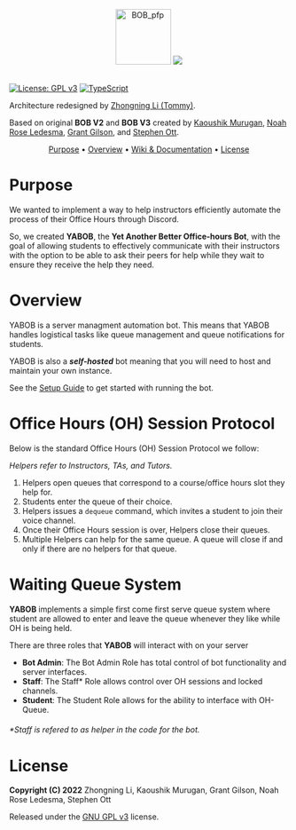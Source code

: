 <div align="center">
<div>
<img height="100" alt="BOB_pfp" src="https://user-images.githubusercontent.com/60045212/193523729-065a039d-4ed1-435b-bcbc-8ecde1fc2989.png"/>&nbsp<img src="https://user-images.githubusercontent.com/60045212/193524707-ef3dcaf7-faae-43e7-a4de-d891909d7cc7.svg"/>
</div></div>
<br>

[![License: GPL v3](https://img.shields.io/badge/License-GPLv3-blue.svg)](https://www.gnu.org/licenses/gpl-3.0) [![TypeScript](https://img.shields.io/badge/--3178C6?logo=typescript&logoColor=ffffff)](https://www.typescriptlang.org/) 

Architecture redesigned by [Zhongning Li (Tommy)](https://github.com/tomli380576).

Based on original **BOB V2** and **BOB V3** created by [Kaoushik Murugan](https://github.com/KaoushikMurugan), [Noah Rose Ledesma](https://github.com/NoahRoseLedesma), [Grant Gilson](https://github.com/GMGilson), and [Stephen Ott](https://github.com/stott531).

<div align="center">
<span size="+2">
      <a href=#purpose>Purpose</a> •
      <a href=#overview>Overview</a> •
      <a href=https://github.com/KaoushikMurugan/YABOB/wiki>Wiki & Documentation</a> •
      <a href=#license>License</a>
</span>
</div>

# Purpose

We wanted to implement a way to help instructors efficiently automate the process of their Office Hours through Discord.

So, we created **YABOB**, the **Yet Another Better Office-hours Bot**, with the goal of allowing students to effectively communicate with their instructors with the option to be able to ask their peers for help while they wait to ensure they receive the help they need.

# Overview

YABOB is a server managment automation bot. This means that YABOB handles logistical tasks like queue management and queue notifications for students.

YABOB is also a ***self-hosted*** bot meaning that you will need to host
and maintain your own instance.

See the [Setup Guide](https://github.com/KaoushikMurugan/YABOB/wiki/Setup-Guide) to get started with running the bot.

# Office Hours (OH) Session Protocol

Below is the standard Office Hours (OH) Session Protocol we follow:

*Helpers refer to Instructors, TAs, and Tutors.*

1. Helpers open queues that correspond to a course/office hours slot they help for.
2. Students enter the queue of their choice.
3. Helpers issues a `dequeue` command, which invites a student to join their voice channel.
4. Once their Office Hours session is over, Helpers close their queues.
5. Multiple Helpers can help for the same queue. A queue will close if and only if there are no helpers for that queue.

# Waiting Queue System

**YABOB** implements a simple first come first serve queue system where
student are allowed to enter and leave the queue whenever they like
while OH is being held.

There are three roles that **YABOB** will interact with on your server

- **Bot Admin**: The Bot Admin Role has total control of bot functionality and server interfaces.
- **Staff**: The Staff\* Role allows control over OH sessions and locked channels.
- **Student**: The Student Role allows for the ability to interface with OH-Queue.

###### \*Staff is refered to as helper in the code for the bot.

# License

**Copyright (C) 2022**  Zhongning Li, Kaoushik Murugan, Grant Gilson, Noah Rose Ledesma, Stephen Ott

Released under the [GNU GPL v3](https://www.gnu.org/licenses/gpl-3.0.en.html) license.
